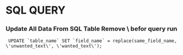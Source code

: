 # SQL QUERY


### Update All Data From SQL Table Remove \ befor query run
     UPDATE `table_name` SET `field_name` = replace(same_field_name, \'unwanted_text\', \'wanted_text\');
